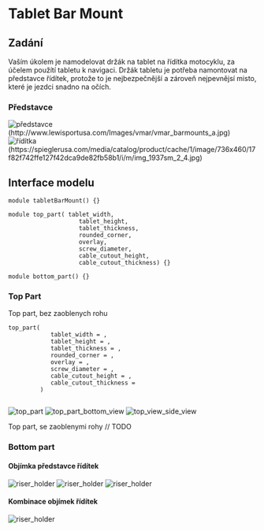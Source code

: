 # Tablet Bar Mount

## Zadání

Vaším úkolem je namodelovat držák na tablet na řídítka motocyklu, za účelem použítí tabletu k navigaci.
Držák tabletu je potřeba namontovat na představce řídítek, protože to je nejbezpečnější a zároveň nejpevnějsí misto, které je jezdci snadno na očích.

### Představce

![představce (http://www.lewisportusa.com/Images/vmar/vmar_barmounts_a.jpg)](barmounts.jpg)
![řídítka (https://spieglerusa.com/media/catalog/product/cache/1/image/736x460/17f82f742ffe127f42dca9de82fb58b1/i/m/img_1937sm_2_4.jpg)](handlebars.jpg)

## Interface modelu

```
module tabletBarMount() {}

module top_part( tablet_width,
				    tablet_height,
				    tablet_thickness,
				    rounded_corner, 
				    overlay,
				    screw_diameter,
				    cable_cutout_height,
				    cable_cutout_thickness) {}

module bottom_part() {}

```

### Top Part

Top part, bez zaoblenych rohu

```
top_part( 
			tablet_width = ,
			tablet_height = ,
			tablet_thickness = ,
			rounded_corner = , 
			overlay = ,
			screw_diameter = ,
			cable_cutout_height = ,
			cable_cutout_thickness = 
		 )
				    
```
![top_part](top_part_no_rouded_corners.png)
![top_part_bottom_view](top_part_no_rouded_corners_bottom_view.png)
![top_view_side_view](top_part_side_view.png)


Top part, se zaoblenymi rohy // TODO

### Bottom part

#### Objímka představce řídítek

![riser_holder](riser1.png)
![riser_holder](riser2.png)
![riser_holder](riser3.png)

#### Kombinace objímek řídítek
![riser_holder](2risers_top_view.png)

